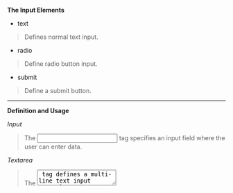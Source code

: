 **The Input Elements**

* text 

>Defines normal text input.

* radio

>Define radio button input.

* submit

>Define a submit button.

----

**Definition and Usage**

*Input*

>The <input> tag specifies an input field where the user can enter data.

*Textarea*

>The <textarea> tag defines a multi-line text input control.

*Button*

>The <button> tag defines a clickable button.

*Select*

>The <select> element is used to create a drop-down list.

*Option*

>The <option> tag defines an option in a select list.

*optgroup*

>The <optgroup> is used to group related options in a drop-down list.

*Fieldset*

>The <fieldset> tag is used to group related elements in a form.

*Label*

>The <label> tag defines a label for an <input> element.


